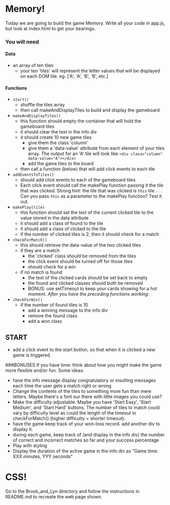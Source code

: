 # Memory!

Today we are going to build the game Memory. Write all your code in app.js, but
look at index.html to get your bearings.

### You will need

#### Data

- an array of ten tiles
	- your ten 'tiles' will represent the letter values that will be displayed on each DOM tile. eg. ['A', 'A', 'B', 'B', etc.]

#### Functions

- `start()`
	- shuffle the tiles array
	- then call makeAndDisplayTiles to build and display the gameboard
- `makeAndDisplayTiles()`
	- this function should empty the container that will hold the gameboard tiles
	- it should clear the text in the info div
	- it should create 10 new game tiles
	    - give them the class 'column'
		- give them a 'data-value' attribute from each element of your tiles array. The output for an 'A' tile will look like ` <div class="column" data-value="A"></div> `
		- add the game tiles to the board
	- then call a function (below) that will add click events to each tile
- `addEventsToTiles()`
	- should add click events to each of the gameboard tiles
	- Each click event should call the makePlay function passing it the tile that was clicked. Strong hint: the tile that was clicked is `this` tile . . . Can you pass `this` as a parameter to the makePlay function? Test it out.
- `makePlay(tile)`
	- this function should set the text of the current clicked tile to the value stored in the data attribute
	- it should add a class of found to the tile
	- it should add a class of clicked to the tile
	- if the number of clicked tiles is 2, then it should check for a match
- `checkForMatch()`
	- this should retrieve the data-value of the two clicked tiles
	- if they are a match
		- the 'clicked' class should be removed from the tiles
		- the click event should be turned off for those tiles
		- should check for a win
	- if no match is found
		- the text of the clicked cards should be set back to empty
		- the found and clicked classes should both be removed
		- BONUS: use setTimeout to keep your cards showing for a hot
		  moment.
*After you have the preceding functions working:*
- `checkForWin()`
	- if the number of found tiles is 10
		- add a winning message to the info div
		- remove the found class
		- add a won class

## START

- add a click event to the start button, so that when it is clicked a new game is triggered.

###BONUSES
If you have time: think about how you might make the game more flexible and/or fun. Some ideas:
- have the info message display congratulatory or insulting messages each time the user gets a match right or wrong
- Change the contents of the tiles to something more fun than mere letters. Maybe there's a font our there with little images you could use?
- Make the difficulty adjustable. Maybe you have 'Start Easy', 'Start Medium', and 'Start Hard' buttons. The number of tiles to match could vary by difficulty level as could the length of the timeout in checkForMatch() (higher difficulty = shorter timeout).
- have the game keep track of your won-loss record. add another div to display it.
- during each game, keep track of (and display in the info div) the number of correct and incorrect matches so far and your success percentage
- Play with styling
- Display the duration of the active game in the info div as "Game time: XXX minutes, YYY seconds"

# CSS!
Go to the Brook_and_Lyn directory and follow the instructions in README.md to recreate the web page shown.
